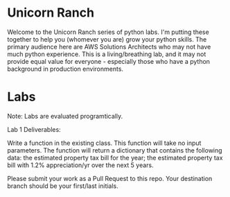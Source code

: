 # Unicorn Ranch

Welcome to the Unicorn Ranch series of python labs. I'm putting these together to help you (whomever you are) grow your python skills. The primary audience here are AWS Solutions Architects who may not have much python experience. This is a living/breathing lab, and it may not provide equal value for everyone - especially those who have a python background in production environments.


# Labs
Note: Labs are evaluated programtically. 

Lab 1 Deliverables:

Write a function in the existing class. This function will take no input parameters. The function will return a dictionary that contains the following data: the estimated property tax bill for the year; the estimated property tax bill with 1.2% appreciation/yr over the next 5 years.

Please submit your work as a Pull Request to this repo. Your destination branch should be your first/last initials.
